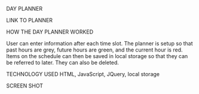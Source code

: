 DAY PLANNER

LINK TO PLANNER

HOW THE DAY PLANNER WORKED
 
 User can enter information after each time slot. The planner is setup so that past hours are grey, future hours are green, and the current hour is red. Items on the schedule can then be saved in local storage so that they can be referred to later. They can also be deleted.

TECHNOLOGY USED
HTML, JavaScript, JQuery, local storage

SCREEN SHOT
